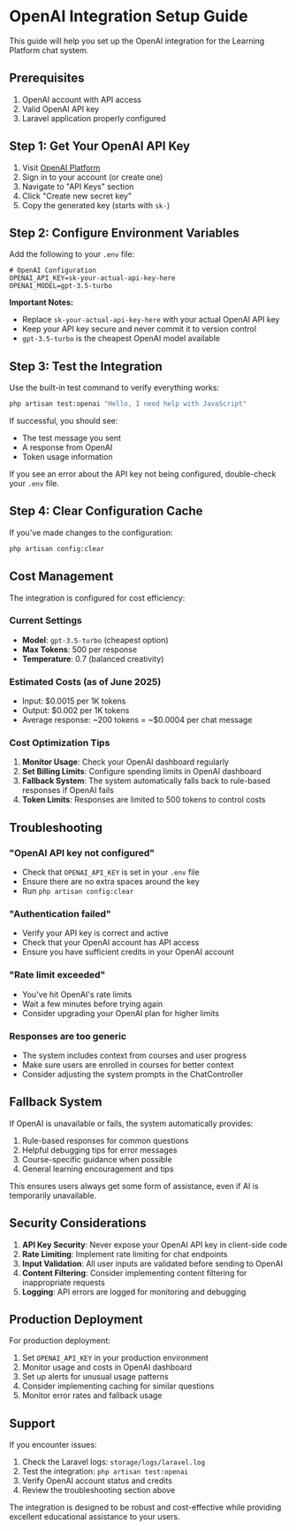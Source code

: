 # OpenAI Integration Setup Guide

This guide will help you set up the OpenAI integration for the Learning Platform chat system.

## Prerequisites

1. OpenAI account with API access
2. Valid OpenAI API key
3. Laravel application properly configured

## Step 1: Get Your OpenAI API Key

1. Visit [OpenAI Platform](https://platform.openai.com/)
2. Sign in to your account (or create one)
3. Navigate to "API Keys" section
4. Click "Create new secret key"
5. Copy the generated key (starts with `sk-`)

## Step 2: Configure Environment Variables

Add the following to your `.env` file:

```env
# OpenAI Configuration
OPENAI_API_KEY=sk-your-actual-api-key-here
OPENAI_MODEL=gpt-3.5-turbo
```

**Important Notes:**
- Replace `sk-your-actual-api-key-here` with your actual OpenAI API key
- Keep your API key secure and never commit it to version control
- `gpt-3.5-turbo` is the cheapest OpenAI model available

## Step 3: Test the Integration

Use the built-in test command to verify everything works:

```bash
php artisan test:openai "Hello, I need help with JavaScript"
```

If successful, you should see:
- The test message you sent
- A response from OpenAI
- Token usage information

If you see an error about the API key not being configured, double-check your `.env` file.

## Step 4: Clear Configuration Cache

If you've made changes to the configuration:

```bash
php artisan config:clear
```

## Cost Management

The integration is configured for cost efficiency:

### Current Settings
- **Model**: `gpt-3.5-turbo` (cheapest option)
- **Max Tokens**: 500 per response
- **Temperature**: 0.7 (balanced creativity)

### Estimated Costs (as of June 2025)
- Input: $0.0015 per 1K tokens
- Output: $0.002 per 1K tokens
- Average response: ~200 tokens = ~$0.0004 per chat message

### Cost Optimization Tips
1. **Monitor Usage**: Check your OpenAI dashboard regularly
2. **Set Billing Limits**: Configure spending limits in OpenAI dashboard
3. **Fallback System**: The system automatically falls back to rule-based responses if OpenAI fails
4. **Token Limits**: Responses are limited to 500 tokens to control costs

## Troubleshooting

### "OpenAI API key not configured"
- Check that `OPENAI_API_KEY` is set in your `.env` file
- Ensure there are no extra spaces around the key
- Run `php artisan config:clear`

### "Authentication failed"
- Verify your API key is correct and active
- Check that your OpenAI account has API access
- Ensure you have sufficient credits in your OpenAI account

### "Rate limit exceeded"
- You've hit OpenAI's rate limits
- Wait a few minutes before trying again
- Consider upgrading your OpenAI plan for higher limits

### Responses are too generic
- The system includes context from courses and user progress
- Make sure users are enrolled in courses for better context
- Consider adjusting the system prompts in the ChatController

## Fallback System

If OpenAI is unavailable or fails, the system automatically provides:
1. Rule-based responses for common questions
2. Helpful debugging tips for error messages
3. Course-specific guidance when possible
4. General learning encouragement and tips

This ensures users always get some form of assistance, even if AI is temporarily unavailable.

## Security Considerations

1. **API Key Security**: Never expose your OpenAI API key in client-side code
2. **Rate Limiting**: Implement rate limiting for chat endpoints
3. **Input Validation**: All user inputs are validated before sending to OpenAI
4. **Content Filtering**: Consider implementing content filtering for inappropriate requests
5. **Logging**: API errors are logged for monitoring and debugging

## Production Deployment

For production deployment:

1. Set `OPENAI_API_KEY` in your production environment
2. Monitor usage and costs in OpenAI dashboard
3. Set up alerts for unusual usage patterns
4. Consider implementing caching for similar questions
5. Monitor error rates and fallback usage

## Support

If you encounter issues:

1. Check the Laravel logs: `storage/logs/laravel.log`
2. Test the integration: `php artisan test:openai`
3. Verify OpenAI account status and credits
4. Review the troubleshooting section above

The integration is designed to be robust and cost-effective while providing excellent educational assistance to your users.
